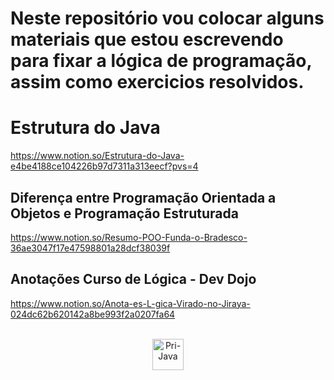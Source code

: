 # Neste repositório vou colocar alguns materiais que estou escrevendo para fixar a lógica de programação, assim como exercicios resolvidos.
   
# Estrutura do Java
https://www.notion.so/Estrutura-do-Java-e4be4188ce104226b97d7311a313eecf?pvs=4
## Diferença entre Programação Orientada a Objetos e Programação Estruturada
https://www.notion.so/Resumo-POO-Funda-o-Bradesco-36ae3047f17e47598801a28dcf38039f
## Anotações Curso de Lógica - Dev Dojo
https://www.notion.so/Anota-es-L-gica-Virado-no-Jiraya-024dc62b620142a8be993f2a0207fa64 
</div>
<div align= "center"><br>
    <img align="center" alt="Pri-Java" height="50" width="50" src="https://cdn.jsdelivr.net/gh/devicons/devicon/icons/java/java-original.svg">
</div>
